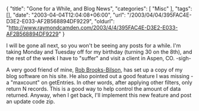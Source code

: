 {
	"title": "Gone for a While, and Blog News",
	"categories": [
		"Misc"
	],
	"tags": [],
	"date": "2003-04-04T12:04:08+06:00",
	"url": "/2003/04/04/395FAC4E-D3E2-E033-AF2B568894DF9229",
	"oldurl": "http://www.raymondcamden.com/2003/4/4/395FAC4E-D3E2-E033-AF2B568894DF9229"
}

I will be gone all next, so you won't be seeing any posts for a while. I'm taking Monday and Tuesday off for my birthday (turning 30 on the 8th), and the rest of the week I have to "suffer" and visit a client in Aspen, CO. -sigh-

A very good friend of mine, <a href="http://www.cfczone.org/blogs/rob/index.cfm">Rob Brooks-Bilson</a>, has set up a copy of my blog software on his site. He also pointed out a good feature I was missing - a "maxcount" on getEntries. In other words, after applying other filters, only return N records. This is a good way to help control the amount of data returned. Anyway, when I get back, I'll implement this new feature and post an update code zip.